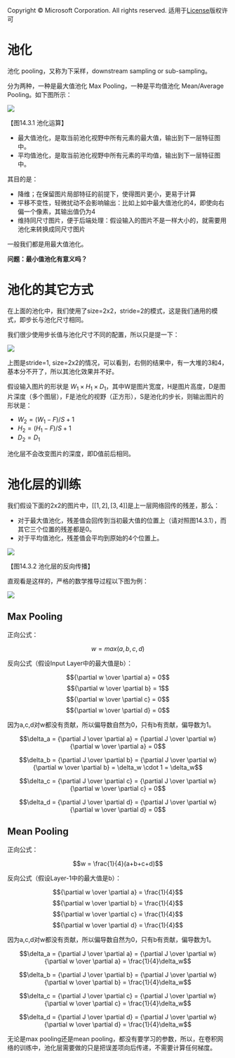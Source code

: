 Copyright © Microsoft Corporation. All rights reserved.
  适用于[License](https://github.com/Microsoft/ai-edu/blob/master/LICENSE.md)版权许可

# 池化

池化 pooling，又称为下采样，downstream sampling or sub-sampling。

分为两种，一种是最大值池化 Max Pooling，一种是平均值池化 Mean/Average Pooling。如下图所示：

<img src="./Images/17/pooling.png">

【图14.3.1 池化运算】

- 最大值池化，是取当前池化视野中所有元素的最大值，输出到下一层特征图中。
- 平均值池化，是取当前池化视野中所有元素的平均值，输出到下一层特征图中。

其目的是：

- 降维；在保留图片局部特征的前提下，使得图片更小，更易于计算
- 平移不变性，轻微扰动不会影响输出：比如上如中最大值池化的4，即使向右偏一个像素，其输出值仍为4
- 维持同尺寸图片，便于后端处理：假设输入的图片不是一样大小的，就需要用池化来转换成同尺寸图片

一般我们都是用最大值池化。

**问题：最小值池化有意义吗？**

# 池化的其它方式

在上面的池化中，我们使用了size=2x2，stride=2的模式，这是我们通用的模式，即步长与池化尺寸相同。

我们很少使用步长值与池化尺寸不同的配置，所以只是提一下：

<img src="./Images/17/pooling2.png">

上图是stride=1, size=2x2的情况，可以看到，右侧的结果中，有一大堆的3和4，基本分不开了，所以其池化效果并不好。

假设输入图片的形状是 $W_1 \times H_1 \times D_1$，其中W是图片宽度，H是图片高度，D是图片深度（多个图层），F是池化的视野（正方形），S是池化的步长，则输出图片的形状是：

- $W_2 = (W_1 - F)/S + 1$
- $H_2 = (H_1 - F)/S + 1$
- $D_2 = D_1$

池化层不会改变图片的深度，即D值前后相同。


# 池化层的训练

我们假设下面的2x2的图片中，$[[1,2],[3,4]]$是上一层网络回传的残差，那么：

- 对于最大值池化，残差值会回传到当初最大值的位置上（请对照图14.3.1），而其它三个位置的残差都是0。
- 对于平均值池化，残差值会平均到原始的4个位置上。

<img src="./Images/17/pooling_backward.png">

【图14.3.2 池化层的反向传播】

直观看是这样的，严格的数学推导过程以下图为例：

<img src="./Images/17/pooling_backward_max.png">

## Max Pooling

正向公式：

$$w = max(a,b,c,d)$$

反向公式（假设Input Layer中的最大值是b）：

$${\partial w \over \partial a} = 0$$
$${\partial w \over \partial b} = 1$$
$${\partial w \over \partial c} = 0$$
$${\partial w \over \partial d} = 0$$

因为a,c,d对w都没有贡献，所以偏导数自然为0，只有b有贡献，偏导数为1。

$$\delta_a = {\partial J \over \partial a} = {\partial J \over \partial w} {\partial w \over \partial a} = 0$$

$$\delta_b = {\partial J \over \partial b} = {\partial J \over \partial w} {\partial w \over \partial b} = \delta_w \cdot 1 = \delta_w$$

$$\delta_c = {\partial J \over \partial c} = {\partial J \over \partial w} {\partial w \over \partial c} = 0$$

$$\delta_d = {\partial J \over \partial d} = {\partial J \over \partial w} {\partial w \over \partial d} = 0$$

## Mean Pooling

正向公式：

$$w = \frac{1}{4}(a+b+c+d)$$

反向公式（假设Layer-1中的最大值是b）：

$${\partial w \over \partial a} = \frac{1}{4}$$
$${\partial w \over \partial b} = \frac{1}{4}$$
$${\partial w \over \partial c} = \frac{1}{4}$$
$${\partial w \over \partial d} = \frac{1}{4}$$

因为a,c,d对w都没有贡献，所以偏导数自然为0，只有b有贡献，偏导数为1。

$$\delta_a = {\partial J \over \partial a} = {\partial J \over \partial w} {\partial w \over \partial a} = \frac{1}{4}\delta_w$$

$$\delta_b = {\partial J \over \partial b} = {\partial J \over \partial w} {\partial w \over \partial b} = \frac{1}{4}\delta_w$$

$$\delta_c = {\partial J \over \partial c} = {\partial J \over \partial w} {\partial w \over \partial c} = \frac{1}{4}\delta_w$$

$$\delta_d = {\partial J \over \partial d} = {\partial J \over \partial w} {\partial w \over \partial d} = \frac{1}{4}\delta_w$$


无论是max pooling还是mean pooling，都没有要学习的参数，所以，在卷积网络的训练中，池化层需要做的只是把误差项向后传递，不需要计算任何梯度。
